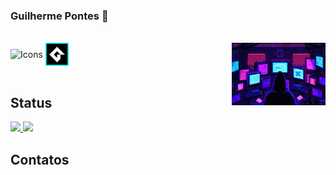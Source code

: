 ### Guilherme Pontes 👋


<div style="display: inline_block"><br>
  <img align="center" alt="Icons" height="90" width="290" src="https://skillicons.dev/icons?i=js,html,css,vscode,py,java,git" />  <img align="center" alt="Icons" height="37" width="37" src=https://github.com/Gpontes143/Gpontes143/blob/main/Imagem/gamemaker.png?raw=true"> 
  
  <img align="right" height="100px" width="150px" alt="GpontesCyberpunk" src="https://github.com/Gpontes143/Gpontes143/blob/main/Imagem/cyber.gif?raw=true"/>
</div>

<br>   
  
  ## Status
<div>
<a href="https://github.com/Gpontes143/github-readme-stats">
  <img height=150em src="https://github-readme-stats.vercel.app/api?username=Gpontes143&show_icons=true&theme=midnight-purple" />
</a>
<a href="https://github.com/Gpontes143/convoychat">
  <img height=150em src="https://github-readme-stats.vercel.app/api/top-langs?username=Gpontes143&layout=compact&langs_count=8&card_width=320&theme=midnight-purple" />
</a>
</div>

  ##  Contatos
<div>





  
</div>
